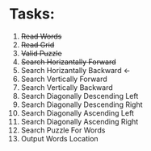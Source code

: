 # Tasks:

1. ~~Read Words~~
2. ~~Read Grid~~
3. ~~Valid Puzzle~~
4. ~~Search Horizantally Forward~~
5. Search Horizantally Backward <-
6. Search Vertically Forward
7. Search Vertically Backward
8. Search Diagonally Descending Left
9. Search Diagonally Descending Right
10. Search Diagonally Ascending Left
11. Search Diagonally Ascending Right
12. Search Puzzle For Words
13. Output Words Location
